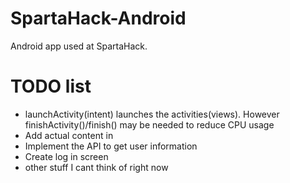 # SpartaHack-Android
Android app used at SpartaHack.

# TODO list
* launchActivity(intent) launches the activities(views). However finishActivity()/finish() may be needed to reduce CPU usage
* Add actual content in
* Implement the API to get user information
* Create log in screen
* other stuff I cant think of right now
